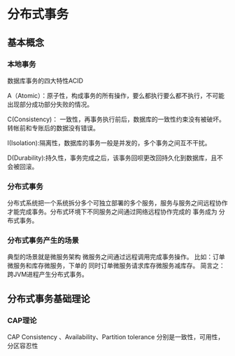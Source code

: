 # 分布式事务

## 基本概念

### 本地事务

数据库事务的四大特性ACID

A（Atomic）：原子性，构成事务的所有操作，要么都执行要么都不执行，不可能出现部分成功部分失败的情况。

C(Consistency)： 一致性，再事务执行前后，数据库的一致性约束没有被破坏。转帐前和专账后的数据没有错误。

I(Isolation):隔离性，数据库的事务一般是并发的，多个事务之间互不干扰。

D(Durability):持久性，事务完成之后，该事务回呗更改回持久化到数据库，且不会被回滚。

### 分布式事务

分布式系统把一个系统拆分多个可独立部署的多个服务，服务与服务之间远程协作才能完成事务。分布式环境下不同服务之间通过网络远程协作完成的 事务成为 分布式事务。

### 分布式事务产生的场景

典型的场景就是微服务架构 微服务之间通过远程调用完成事务操作。 比如：订单微服务和库存微服务，下单的
同时订单微服务请求库存微服务减库存。 简言之：跨JVM进程产生分布式事务。  



## 分布式事务基础理论

### CAP理论

CAP Consistency 、Availability、Partition tolerance 分别是一致性，可用性，分区容忍性



























